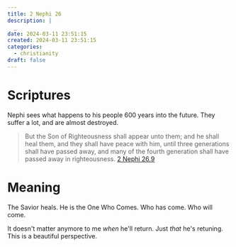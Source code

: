 ```yaml
---
title: 2 Nephi 26
description: |
  _
date: 2024-03-11 23:51:15
created: 2024-03-11 23:51:15
categories:
  - christianity
draft: false
---
```

# Scriptures

Nephi sees what happens to his people 600 years into the future. They suffer a lot, and are almost destroyed. 

> But the Son of Righteousness shall appear unto them; and he shall heal them, and they shall have peace with him, until three generations shall have passed away, and many of the fourth generation shall have passed away in righteousness.
> [2 Nephi 26.9](../scriptures/2-nephi-26.9)

# Meaning

The Savior heals. He is the One Who Comes. Who has come. Who will come. 

It doesn't matter anymore to me *when* he'll return. Just *that* he's retuning. This is a beautiful perspective. 
